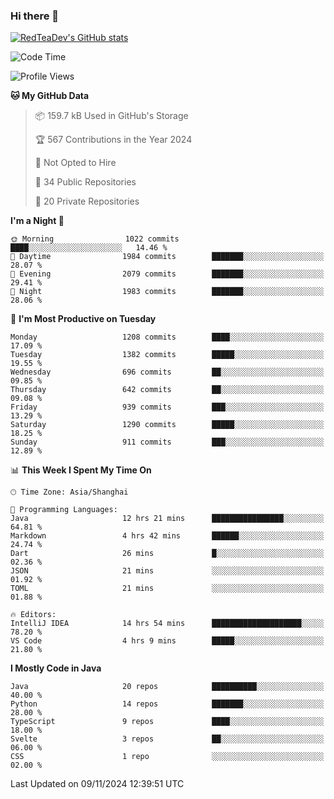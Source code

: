### Hi there 👋

<!--
**RedTeaDev/RedTeaDev** is a ✨ _special_ ✨ repository because its `README.md` (this file) appears on your GitHub profile.

Here are some ideas to get you started:

- 🔭 I’m currently working on ...
- 🌱 I’m currently learning ...
- 👯 I’m looking to collaborate on ...
- 🤔 I’m looking for help with ...
- 💬 Ask me about ...
- 📫 How to reach me: ...
- 😄 Pronouns: ...
- ⚡ Fun fact: ...
-->

<!--
[![wakatime](https://wakatime.com/badge/user/6b101ed0-04c0-4490-9283-eb61f2efff96.svg)](https://wakatime.com/@6b101ed0-04c0-4490-9283-eb61f2efff96)
!-->

[![RedTeaDev's GitHub stats](https://github-readme-stats.vercel.app/api?username=RedTeaDev\&include_all_commits=true)](https://github.com/anuraghazra/github-readme-stats)
<!--
[![willianrod's wakatime stats](https://github-readme-stats.vercel.app/api/wakatime?username=RedTeaDev)](https://github.com/anuraghazra/github-readme-stats)
!-->
<!--START_SECTION:waka-->
![Code Time](http://img.shields.io/badge/Code%20Time-2%2C709%20hrs%2031%20mins-blue)

![Profile Views](http://img.shields.io/badge/Profile%20Views-0-blue)

**🐱 My GitHub Data** 

> 📦 159.7 kB Used in GitHub's Storage 
 > 
> 🏆 567 Contributions in the Year 2024
 > 
> 🚫 Not Opted to Hire
 > 
> 📜 34 Public Repositories 
 > 
> 🔑 20 Private Repositories 
 > 
**I'm a Night 🦉** 

```text
🌞 Morning                1022 commits        ████░░░░░░░░░░░░░░░░░░░░░   14.46 % 
🌆 Daytime                1984 commits        ███████░░░░░░░░░░░░░░░░░░   28.07 % 
🌃 Evening                2079 commits        ███████░░░░░░░░░░░░░░░░░░   29.41 % 
🌙 Night                  1983 commits        ███████░░░░░░░░░░░░░░░░░░   28.06 % 
```
📅 **I'm Most Productive on Tuesday** 

```text
Monday                   1208 commits        ████░░░░░░░░░░░░░░░░░░░░░   17.09 % 
Tuesday                  1382 commits        █████░░░░░░░░░░░░░░░░░░░░   19.55 % 
Wednesday                696 commits         ██░░░░░░░░░░░░░░░░░░░░░░░   09.85 % 
Thursday                 642 commits         ██░░░░░░░░░░░░░░░░░░░░░░░   09.08 % 
Friday                   939 commits         ███░░░░░░░░░░░░░░░░░░░░░░   13.29 % 
Saturday                 1290 commits        █████░░░░░░░░░░░░░░░░░░░░   18.25 % 
Sunday                   911 commits         ███░░░░░░░░░░░░░░░░░░░░░░   12.89 % 
```


📊 **This Week I Spent My Time On** 

```text
🕑︎ Time Zone: Asia/Shanghai

💬 Programming Languages: 
Java                     12 hrs 21 mins      ████████████████░░░░░░░░░   64.81 % 
Markdown                 4 hrs 42 mins       ██████░░░░░░░░░░░░░░░░░░░   24.74 % 
Dart                     26 mins             █░░░░░░░░░░░░░░░░░░░░░░░░   02.36 % 
JSON                     21 mins             ░░░░░░░░░░░░░░░░░░░░░░░░░   01.92 % 
TOML                     21 mins             ░░░░░░░░░░░░░░░░░░░░░░░░░   01.88 % 

🔥 Editors: 
IntelliJ IDEA            14 hrs 54 mins      ████████████████████░░░░░   78.20 % 
VS Code                  4 hrs 9 mins        █████░░░░░░░░░░░░░░░░░░░░   21.80 % 
```

**I Mostly Code in Java** 

```text
Java                     20 repos            ██████████░░░░░░░░░░░░░░░   40.00 % 
Python                   14 repos            ███████░░░░░░░░░░░░░░░░░░   28.00 % 
TypeScript               9 repos             ████░░░░░░░░░░░░░░░░░░░░░   18.00 % 
Svelte                   3 repos             ██░░░░░░░░░░░░░░░░░░░░░░░   06.00 % 
CSS                      1 repo              ░░░░░░░░░░░░░░░░░░░░░░░░░   02.00 % 
```




 Last Updated on 09/11/2024 12:39:51 UTC
<!--END_SECTION:waka-->



